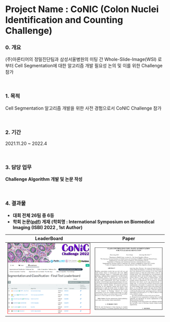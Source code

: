 # Project Name : CoNIC (Colon Nuclei Identification and Counting Challenge)


### 0. 개요
(주)아론티어의 정밀진단팀과 삼성서울병원의 미팅 간 Whole-Slide-Image(WSI) 로부터 Cell Segmentation에 대한 알고리즘 개발 필요성 논의 및 이를 위한 Challenge 참가 

<br />

### 1. 목적
Cell Segmentation 알고리즘 개발을 위한 사전 경험으로서 CoNIC Challenge 참가

<br />
  
### 2. 기간
2021.11.20 ~ 2022.4

<br />

### 3. 담당 업무
**Challenge Algorithm 개발 및 논문 작성**   

<br />

### 4. 결과물 
- **대회 전체 26팀 중 6등**
- **학회 논문([pdf](https://github.com/AhnHeeYoung/Competition/blob/master/GrandChallenge-CoNIC/Paper/Paper%20edited.pdf)) 게재**
**(학회명 : International Symposium on Biomedical Imaging (ISBI) 2022 , 1st Author)**

| LeaderBoard | Paper |
|---|---|
|![doc/Leaderboard.PNG](./doc/Leaderboard.PNG)|![./doc/Paper.PNG](./doc/Paper.PNG)|   
